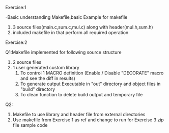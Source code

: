 Exercise:1

-Basic understanding Makefile,basic Example for makefile

1. 3 source files(main.c,sum.c,mul.c) along with header(mul.h,sum.h)
2. included makefile in that perform all required operation

Exercise:2

Q1:Makefile implemented for following source structure
1. 2 source files
2. 1 user generated custom library
	1. To control 1 MACRO definition (Enable / Disable "DECORATE" macro and see the diff in results)
	2. To generate output Executable in "out" directory and object files in "build" directory
	3. To clean function to delete build output and temporary file

Q2:
1. Makefile to use library and header file from external directories
2. Use makefile from Exercise 1 as ref and change to run for Exercise 3 zip file sample code

